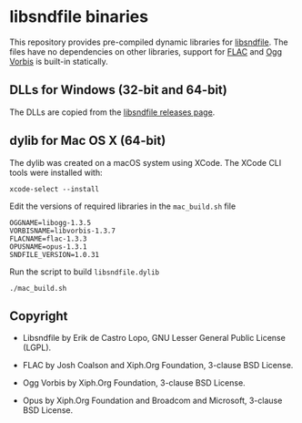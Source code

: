 libsndfile binaries
===================

This repository provides pre-compiled dynamic libraries for
[libsndfile](http://www.mega-nerd.com/libsndfile/).
The files have no dependencies on other libraries, support for
[FLAC](https://xiph.org/flac/) and [Ogg Vorbis](http://xiph.org/vorbis/)
is built-in statically.


DLLs for Windows (32-bit and 64-bit)
------------------------------------

The DLLs are copied from the [libsndfile releases page](https://github.com/libsndfile/libsndfile/releases).

dylib for Mac OS X (64-bit)
---------------------------

The dylib was created on a macOS system using XCode.
The XCode CLI tools were installed with:

    xcode-select --install

Edit the versions of required libraries in the `mac_build.sh` file

    OGGNAME=libogg-1.3.5
    VORBISNAME=libvorbis-1.3.7
    FLACNAME=flac-1.3.3
    OPUSNAME=opus-1.3.1
    SNDFILE_VERSION=1.0.31


Run the script to build `libsndfile.dylib`

    ./mac_build.sh

Copyright
---------

* Libsndfile by Erik de Castro Lopo, GNU Lesser General Public License (LGPL).

* FLAC by Josh Coalson and Xiph.Org Foundation, 3-clause BSD License.

* Ogg Vorbis by Xiph.Org Foundation, 3-clause BSD License.

* Opus by Xiph.Org Foundation and Broadcom and Microsoft, 3-clause BSD License.
